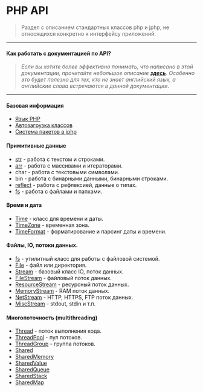 # PHP API

> Раздел с описанием стандартных классов php и jphp, не относящихся конкретно к интерфейсу приложений.

---

#### Как работать с документацией по API?
> _Если вы хотите более эффективно понимать, что написано в этой документации, прочитайте небольшое описание [**здесь**](API_Manual). Особенно это будет полезно для тех, кто не знает английский язык, а английские слова встречаются в данной документации._

---

#### Базовая информация
- [Язык PHP](Язык-PHP)
- [Автозагрузка классов](ClassLoading)
- [Система пакетов в jphp](PackageSystem)

#### Примитивные данные
- [str](str) - работа с текстом и строками.
- [arr](arr) - работа с массивами и итераторами.
- char - работа с текстовыми символами.
- bin - работа с бинарными данными, бинарными строками.
- [reflect](reflect) - работа с рефлексией, данные о типах.
- [fs](fs) - работа с файлами и папками.

#### Время и дата
- [Time](Time) - класс для времени и даты.
- [TimeZone](TimeZone) - временная зона.
- [TimeFormat](TimeFormat) - форматирование и парсинг даты и времени.

#### Файлы, IO, потоки данных.
- [fs](fs) - утилитный класс для работы с файловой системой.
- [File](File) - файл или директория.
- [Stream](Stream) - базовый класс IO, поток данных.
 - [FileStream](FileStream) - файловый поток данных.
 - [ResourceStream](ResourceStream) - ресурсный поток данных.
 - [MemoryStream](MemoryStream) - RAM поток данных.
 - [NetStream](NetStream) - HTTP, HTTPS, FTP поток данных.
 - [MiscStream](MiscStream) - stdout, stdin и т.п. 

#### Многопоточность (multithreading)
- [Thread](Thread) - поток выполнения кода.
- [ThreadPool](ThreadPool) - пул потоков.
- [ThreadGroup](ThreadGroup) - группа потоков.
- [Shared](Shared)
- [SharedMemory](SharedMemory)
 - [SharedValue](SharedValue)
 - [SharedQueue](SharedQueue)
 - [SharedStack](SharedStack)
 - [SharedMap](SharedMap)